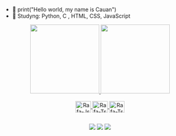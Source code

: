 - 👋 print("Hello world, my name is Cauan")
- 👀 Studyng: Python, C , HTML, CSS, JavaScript

<div align="center">
  <a href="https://github.com/CauanB26">
  <img height="180em" src="https://github-readme-stats.vercel.app/api?username=CauanB26&show_icons=true&theme=dracula&include_all_commits=true&count_private=true"/>
  <img height="180em" src="https://github-readme-stats.vercel.app/api/top-langs/?username=CauanB26&layout=compact&langs_count=7&theme=dracula"/>
 

  <div style="display: inline_block"><br>
  <img align="center" alt="Rafa-Js" height="30" width="40" src="https://cdn.jsdelivr.net/gh/devicons/devicon/icons/python/python-original.svg" />     
  <img align="center" alt="Rafa-Ts" height="30" width="40" src="https://cdn.jsdelivr.net/gh/devicons/devicon/icons/c/c-original.svg" />
    <img align="center" alt="Rafa-Ts" height="30" width="40" src="[https://cdn.jsdelivr.net/gh/devicons/devicon/icons/c/c-original.svg](https://img.shields.io/badge/CSS-239120?&style=for-the-badge&logo=css3&logoColor=white)" />
    
  </div>
  
  ##
 
<div>   
  <a href = "mailto:cauanbaptista123@gmail.com"><img src="https://img.shields.io/badge/-Gmail-%23333?style=for-the-badge&logo=gmail&logoColor=white" target="_blank"></a>
  <a href="https://www.linkedin.com/in/cauanbaptista/" target="_blank"><img src="https://img.shields.io/badge/-LinkedIn-%230077B5?style=for-the-badge&logo=linkedin&logoColor=white" target="_blank"></a> 
  <a href="https://instagram.com/cauan_b26" target="_blank"><img src="https://img.shields.io/badge/-Instagram-%23E4405F?style=for-the-badge&logo=instagram&logoColor=white" target="_blank"></a>
          
